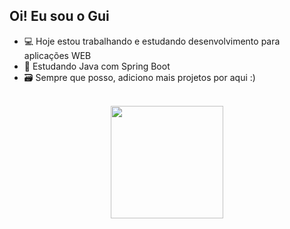 ## Oi! Eu sou o Gui

- 💻 Hoje estou trabalhando e estudando desenvolvimento para aplicações WEB
- 📗 Estudando Java com Spring Boot
- 🗃️ Sempre que posso, adiciono mais projetos por aqui :)

<br>
<div align="center">
  <a href="https://github.com/GuilhermeCastro-sys>
  <img height="180em" src="https://github-readme-stats.vercel.app/api?username=GuilhermeCastro-sys&show_icons=false&theme=dark&include_all_commits=true&count_private=true"/>
  <img height="180em" src="https://github-readme-stats.vercel.app/api/top-langs/?username=GuilhermeCastro-sys&layout=compact&langs_count=7&theme=dark"/>
</div>
                                                                                                                                                      
<div>
                                                                                                                                                                                                                                                                                                        
